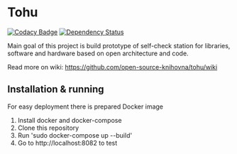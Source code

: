 Tohu
====

[![Codacy Badge](https://api.codacy.com/project/badge/Grade/60ef750ded6a422488b003e9d4fda0bd)](https://www.codacy.com/app/xmorave2/tohu?utm_source=github.com&utm_medium=referral&utm_content=open-source-knihovna/tohu&utm_campaign=badger)
[![Dependency Status](https://www.versioneye.com/user/projects/58b7475b9fd69a003c585995/badge.svg?style=flat-square)](https://www.versioneye.com/user/projects/58b7475b9fd69a003c585995)

Main goal of this project is build prototype of self-check station for libraries, software and hardware based on open architecture and code.

Read more on wiki: https://github.com/open-source-knihovna/tohu/wiki

Installation & running
----------------------
For easy deployment there is prepared Docker image

1. Install docker and docker-compose
2. Clone this repository
3. Run 'sudo docker-compose up --build'
4. Go to http://localhost:8082 to test
